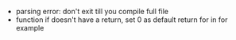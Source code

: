+ parsing error: don't exit till you compile full file
+ function if doesn't have a return, set 0 as default return for in for example